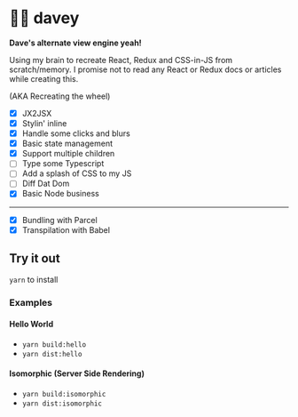 # 👦🏻 davey

**Dave's alternate view engine yeah!**

Using my brain to recreate React, Redux and CSS-in-JS from scratch/memory. I promise not to read any React or Redux docs or articles while creating this.

(AKA Recreating the wheel)

* [x] JX2JSX
* [x] Stylin' inline
* [x] Handle some clicks and blurs
* [x] Basic state management
* [x] Support multiple children
* [ ] Type some Typescript
* [ ] Add a splash of CSS to my JS
* [ ] Diff Dat Dom
* [x] Basic Node business

---

* [x] Bundling with Parcel
* [x] Transpilation with Babel

## Try it out

`yarn` to install

### Examples

#### Hello World

* `yarn build:hello`
* `yarn dist:hello`

#### Isomorphic (Server Side Rendering)

* `yarn build:isomorphic`
* `yarn dist:isomorphic`
